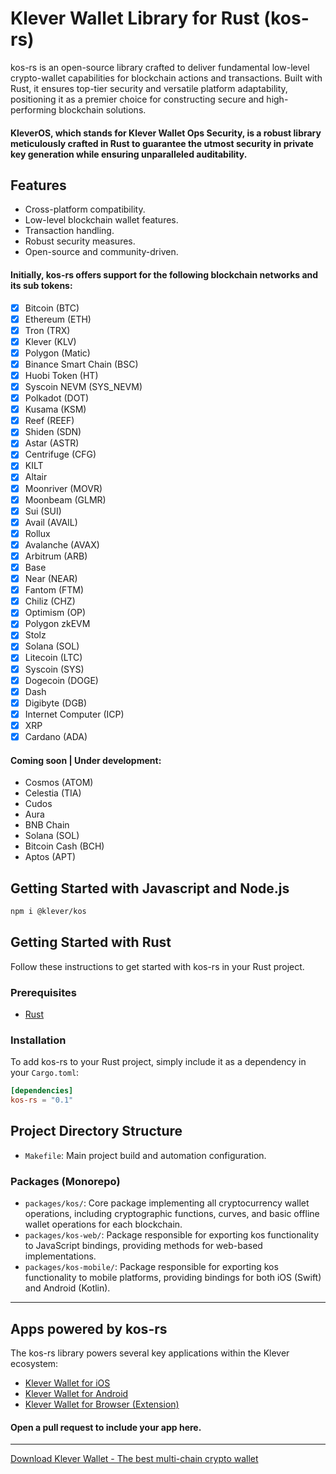# Klever Wallet Library for Rust (kos-rs)

kos-rs is an open-source library crafted to deliver fundamental low-level crypto-wallet capabilities for blockchain
actions and transactions. Built with Rust, it ensures top-tier security and versatile platform adaptability, positioning
it as a premier choice for constructing secure and high-performing blockchain solutions.

#### KleverOS, which stands for Klever Wallet Ops Security, is a robust library meticulously crafted in Rust to guarantee the utmost security in private key generation while ensuring unparalleled auditability.

## Features

- Cross-platform compatibility.
- Low-level blockchain wallet features.
- Transaction handling.
- Robust security measures.
- Open-source and community-driven.

#### Initially, kos-rs offers support for the following blockchain networks and its sub tokens:

- [x] Bitcoin (BTC)
- [x] Ethereum (ETH)
- [x] Tron (TRX)
- [x] Klever (KLV)
- [x] Polygon (Matic)
- [x] Binance Smart Chain (BSC)
- [x] Huobi Token (HT)
- [x] Syscoin NEVM (SYS_NEVM)
- [x] Polkadot (DOT)
- [x] Kusama (KSM)
- [x] Reef (REEF)
- [x] Shiden (SDN)
- [x] Astar (ASTR)
- [x] Centrifuge (CFG)
- [x] KILT
- [x] Altair
- [x] Moonriver (MOVR)
- [x] Moonbeam (GLMR)
- [x] Sui (SUI)
- [x] Avail (AVAIL)
- [x] Rollux
- [x] Avalanche (AVAX)
- [x] Arbitrum (ARB)
- [x] Base
- [x] Near (NEAR)
- [x] Fantom (FTM)
- [x] Chiliz (CHZ)
- [x] Optimism (OP)
- [x] Polygon zkEVM
- [x] Stolz
- [x] Solana (SOL)
- [x] Litecoin (LTC)
- [x] Syscoin (SYS)
- [x] Dogecoin (DOGE)
- [x] Dash
- [x] Digibyte (DGB)
- [x] Internet Computer (ICP)
- [x] XRP
- [x] Cardano (ADA)

#### Coming soon | Under development:

- Cosmos (ATOM)
- Celestia (TIA)
- Cudos
- Aura
- BNB Chain
- Solana (SOL)
- Bitcoin Cash (BCH)
- Aptos (APT)

## Getting Started with Javascript and Node.js

```sh
npm i @klever/kos
```

## Getting Started with Rust

Follow these instructions to get started with kos-rs in your Rust project.

### Prerequisites

- [Rust](https://www.rust-lang.org/tools/install)

### Installation

To add kos-rs to your Rust project, simply include it as a dependency in your `Cargo.toml`:

```toml
[dependencies]
kos-rs = "0.1"
```

## Project Directory Structure

- `Makefile`: Main project build and automation configuration.

### Packages (Monorepo)

- `packages/kos/`: Core package implementing all cryptocurrency wallet operations, including cryptographic functions,
  curves, and basic offline wallet operations for each blockchain.
- `packages/kos-web/`:  Package responsible for exporting kos functionality to JavaScript bindings, providing methods
  for web-based implementations.
- `packages/kos-mobile/`: Package responsible for exporting kos functionality to mobile platforms, providing bindings
  for both iOS (Swift) and Android (Kotlin).

---

## Apps powered by kos-rs

The kos-rs library powers several key applications within the Klever ecosystem:

- [Klever Wallet for iOS](https://apps.apple.com/uy/app/klever-wallet-bitcoin-crypto/id1615064243)
- [Klever Wallet for Android](https://play.google.com/store/apps/details?id=finance.klever.bitcoin.wallet&hl=en)
- [Klever Wallet for Browser (Extension)](https://chromewebstore.google.com/detail/klever-wallet/ifclboecfhkjbpmhgehodcjpciihhmif)

#### Open a pull request to include your app here.
---
[Download Klever Wallet - The best multi-chain crypto wallet](https://klever.io)
